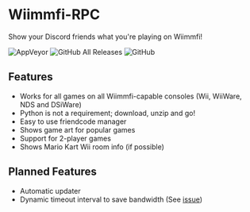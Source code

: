 # Wiimmfi-RPC
Show your Discord friends what you're playing on Wiimmfi!

![AppVeyor](https://img.shields.io/appveyor/build/DismissedGuy/wiimmfi-rpc/gui-rewrite)
![GitHub All Releases](https://img.shields.io/github/downloads/DismissedGuy/wiimmfi-rpc/total)
![GitHub](https://img.shields.io/github/license/DismissedGuy/wiimmfi-rpc)

## Features
* Works for all games on all Wiimmfi-capable consoles (Wii, WiiWare, NDS and DSiWare)
* Python is not a requirement; download, unzip and go!
* Easy to use friendcode manager
* Shows game art for popular games
* Support for 2-player games
* Shows Mario Kart Wii room info (if possible)

## Planned Features
* Automatic updater
* Dynamic timeout interval to save bandwidth (See [issue](https://github.com/DismissedGuy/wiimmfi-rpc/issues/10))